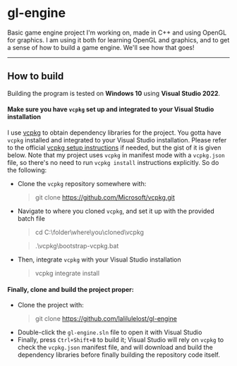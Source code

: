 # gl-engine

Basic game engine project I'm working on, made in C++ and using OpenGL for graphics. I am using it both for learning OpenGL and graphics, and to get a sense of how to build a game engine. We'll see how that goes! 

---


## How to build
Building the program is tested on **Windows 10** using **Visual Studio 2022**.


#### Make sure you have `vcpkg` set up and integrated to your Visual Studio installation
I use [vcpkg](https://vcpkg.io/en/index.html) to obtain dependency libraries for the project. You gotta have `vcpkg` installed and integrated to your Visual Studio installation.
Please refer to the official [vcpkg setup instructions](https://vcpkg.io/en/getting-started.html) if needed, but the gist of it is given below. Note that my project uses `vcpkg` in
manifest mode with a `vcpkg.json` file, so there's no need to run `vcpkg install` instructions explicitly. So do the following:

+ Clone the `vcpkg` repository somewhere with:
    >git clone https://github.com/Microsoft/vcpkg.git

+ Navigate to where you cloned `vcpkg`, and set it up with the provided batch file
    >cd C:\folder\where\you\cloned\vcpkg

    >.\vcpkg\bootstrap-vcpkg.bat

+ Then, integrate `vcpkg` with your Visual Studio installation
    > vcpkg integrate install

#### Finally, clone and build the project proper:

+ Clone the project with:
    > git clone https://github.com/lalilulelost/gl-engine
+ Double-click the `gl-engine.sln` file to open it with Visual Studio
+ Finally, press `Ctrl+Shift+B` to build it; Visual Studio will rely on `vcpkg` to check the `vcpkg.json` manifest file, and will download and build the dependency libraries before finally building the repository code itself.

